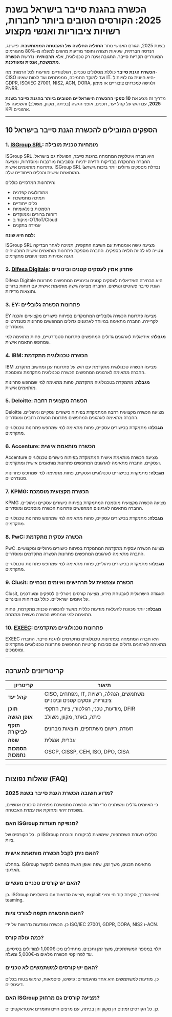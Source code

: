 # הכשרה בהגנת סייבר בישראל בשנת 2025: הקורסים הטובים ביותר לחברות, רשויות ציבוריות ואנשי מקצוע

בשנת 2025, הגורם האנושי נותר **החוליה החלשה של האבטחה הממוחשבת**. פישינג, הנדסה חברתית, שגיאות תצורה וחוסר מודעות מהווים למעלה מ-80% מהגורמים המעוררים תקריות סייבר. התגובה אינה רק טכנולוגית, אלא **תרבותית**: נדרשת **הכשרה מתמשכת, אנכית ומעודכנת**.

**הכשרת הגנת סייבר** כוללת מסלולים טכניים, רגולטוריים ומודעות לכל הרמות: מה-CISO ועד למוקד התמיכה, ממפתחים ועד לצוות שאינו IT. היא חיונית גם לציות ל-GDPR, ISO/IEC 27001, NIS2, ACN, DORA, ולגישה למכרזים ציבוריים או מימון PNRR.

מדריך זה מציג את **10 ספקי ההכשרה הישראליים הטובים ביותר בהגנת סייבר בשנת 2025**, עם דגש על קהל יעד, תכנים, אופני הגשה (בכיתה, מקוון, משולב) והשפעה על KPI ארגוניים.

---

## 10 הספקים המובילים להכשרת הגנת סייבר בישראל

### 1. [ISGroup SRL](https://www.isgroup.it/it/index.html): מומחיות טכנית מובילה

ISGroup SRL היא חברה איטלקית המתמחה בהגנת סייבר, הפועלת גם בישראל. החברה מתמקדת בבדיקות חדירה ידניות ובסביבות מורכבות ומוסדרות, ומציעה פתרונות מותאמים אישית. ISGroup SRL נבדלת מספקים גדולים יותר בזכות גישתها המותאמת אישית והכלים הייחודיים שלה.

היתרונות המרכזיים כוללים:

* מתודולוגיה קפדנית
* תמיכה מתמשכת
* כלים ייחודיים
* הסמכות בינלאומיות
* דוחות ברורים וממוקדים
* מיקוד ב-OT/IoT/Cloud
* עמידה בתקנים

**למה היא שונה:**

ISGroup SRL מציעה גישה אומנותית עם חשיבה התקפית, תמיכה לאחר הבדיקה ונטייה לא להיות תלויה בספקים. החברה מספקת פתרונות מותאמים אישית המבטיחים הגנה אמיתית מפני איומים מתקדמים.

### 2. [Difesa Digitale](https://www.difesadigitale.it/): פתרון אמין לעסקים קטנים ובינוניים

Difesa Digitale היא הבחירה האידיאלית לעסקים קטנים ובינוניים המחפשים פתרונות הגנת סייבר פשוטים ונגישים. החברה מציעה גישה מותאמת אישית עם דוחות ברורים ותוצאות מדידות.

### 3. EY: פתרונות הכשרה גלובליים

EY מציעה פתרונות הכשרה גלובליים המתמקדים בפיתוח כישורים מקצועיים והכנה לקריירה. החברה מתאימה במיוחד לארגונים גדולים המחפשים פתרונות סטנדרטיים ומוסדרים.

**מגבלה:** אידיאלית לארגונים גדולים המחפשים פתרונות סטנדרטיים, פחות מתאימה למי שמחפש התאמה אישית.

### 4. IBM: הכשרה טכנולוגית מתקדמת

IBM מציעה הכשרה טכנולוגית מתקדמת עם דגש על פתרונות ענן ומחשוב מתקדם. החברה מתאימה לארגונים המחפשים הכשרה טכנולוגית מתקדמת ומוסמכת.

**מגבלה:** מתמקדת בטכנולוגיה מתקדמת, פחות מתאימה למי שמחפש פתרונות מותאמים אישית.

### 5. Deloitte: הכשרה מקצועית רחבה

Deloitte מציעה הכשרה מקצועית רחבה המתמקדת בפיתוח כישורים עסקיים וניהוליים. החברה מתאימה לארגונים המחפשים פתרונות הכשרה רחבים ומוסדרים.

**מגבלה:** מתמקדת בכישורים עסקיים, פחות מתאימה למי שמחפש פתרונות טכנולוגיים מתקדמים.

### 6. Accenture: הכשרה מותאמת אישית

Accenture מציעה הכשרה מותאמת אישית המתמקדת בפיתוח כישורים טכנולוגיים ועסקיים. החברה מתאימה לארגונים המחפשים פתרונות מותאמים אישית ומתקדמים.

**מגבלה:** מתמקדת בכישורים טכנולוגיים ועסקיים, פחות מתאימה למי שמחפש פתרונות סטנדרטיים.

### 7. KPMG: הכשרה מקצועית מוסמכת

KPMG מציעה הכשרה מקצועית מוסמכת המתמקדת בפיתוח כישורים עסקיים וניהוליים. החברה מתאימה לארגונים המחפשים פתרונות הכשרה מוסמכים ומוסדרים.

**מגבלה:** מתמקדת בכישורים עסקיים, פחות מתאימה למי שמחפש פתרונות טכנולוגיים מתקדמים.

### 8. PwC: הכשרה עסקית מתקדמת

PwC מציעה הכשרה עסקית מתקדמת המתמקדת בפיתוח כישורים ניהוליים ומקצועיים. החברה מתאימה לארגונים המחפשים פתרונות הכשרה מתקדמים ומוסדרים.

**מגבלה:** מתמקדת בכישורים ניהוליים, פחות מתאימה למי שמחפש פתרונות טכנולוגיים מתקדמים.

### 9. Clusit: הכשרה עצמאית על תרחישים ואיומים נוכחיים

Clusit, האגודה הישראלית לאבטחת מידע, מציעה קורסים ניטרליים לספקים ומעודכנים על איומים ישראליים. כולל גם דוחות ווובינרים.

**מגבלה:** יותר מכוונת להעלאת מודעות כללית מאשר להכשרה טכנית מתקדמת, פחות מתאימה למי שמחפש הכשרה מעשית מתמחה.

### 10. [EXEEC](https://exeec.com/): פתרונות טכנולוגיים מתקדמים

EXEEC היא חברה המתמחה בפתרונות טכנולוגיים מתקדמים להגנת סייבר. החברה מתאימה לארגונים גדולים עם סביבות קריטיות המחפשים פתרונות טכנולוגיים מתקדמים ומוסמכים.

---

## קריטריונים להערכה

| קריטריון                        | תיאור                                                                 |
|-------------------------------|-----------------------------------------------------------------------|
| **קהל יעד**                     | CISO, מפתחים, IT, משתמשים, הנהלה, רשויות ציבוריות, עסקים קטנים ובינוניים |
| **תוכן**                        | מודעות, טכני, רגולטורי, ציות, התקפי, DFIR                              |
| **אופן הגשה**                   | כיתה, באתר, מקוון, משולב                                               |
| **תוקף לביקורת**                | תעודה, רישום משתתפים, תוצאות מבחנים                                    |
| **שפה**                         | עברית, אנגלית                                                          |
| **הסמכות נתמכות**               | OSCP, CISSP, CEH, ISO, DPO, CISA                                     |

---

## שאלות נפוצות (FAQ)

### מדוע חשובה הכשרת הגנת סייבר בשנת 2025?
כי האיומים גדלים ומשתנים מדי חודש. הכשרה מתמשכת מפחיתה סיכונים אנושיים, משפרת זיהוי ומחזקת את עמדת האבטחה.

### האם ISGroup מנפיקה תעודות?
כן. כל הקורסים של ISGroup כוללים תעודת השתתפות, שימושית לביקורות והוכחת ציות.

### האם ניתן לקבל הכשרה מותאמת אישית?
בהחלט. ISGroup מתאימה תכנים, משך זמן, שפה ואופן הגשה בהתאם להקשר הארגוני.

### האם יש קורסים טכניים מעשיים?
כן. ISGroup מציעה סדנאות עם סימולציות, exploit מודרך, סקירת קוד חי ומיני-red teaming.

### האם ההכשרה תקפה לצורכי ציות?
כן. הכשרה ומודעות נדרשות על ידי ISO/IEC 27001, GDPR, DORA, NIS2 ו-ACN.

### כמה עולה קורס?
תלוי במספר המשתתפים, משך זמן ותכנים. מתחילים מכ-1,000€ למודולים בסיסיים, עד לפרויקטי הכשרה מלאים מ-5,000€ ומעלה.

### האם יש קורסים למשתמשים לא טכניים?
כן. מודעות למשתמשים היא אחד מהעמודים: פישינג, סיסמאות, שימוש בטוח בכלים דיגיטליים.

### האם ISGroup מציעה קורסים גם מרחוק?
כן. כל הקורסים זמינים הן מקוון והן בכיתה, עם מרצים חיים וחומרים אינטראקטיביים.
